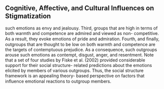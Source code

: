 ## Cognitive, Affective, and Cultural Inﬂuences on Stigmatization

such emotions as envy and jealousy. Third, groups that are high in terms of both warmth and competence are admired and viewed as non- competitive. As a result, they evoke emotions of pride and admiration. Fourth, and ﬁnally, outgroups that are thought to be low on both warmth and competence are the targets of contemptuous prejudice. As a consequence, such outgroups arouse such emotions as contempt, disgust, anger, and resentment. Note that a set of four studies by Fiske et al. (2002) provided considerable support for their social structure- related predictions about the emotions elicited by members of various outgroups. Thus, the social structure framework is an appealing theory- based perspective on factors that inﬂuence emotional reactions to outgroup members.